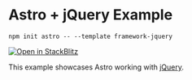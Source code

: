 # Astro + jQuery Example

```
npm init astro -- --template framework-jquery
```

[![Open in StackBlitz](https://developer.stackblitz.com/img/open_in_stackblitz.svg)](https://stackblitz.com/github/withastro/astro/tree/latest/examples/framework-jquery)

This example showcases Astro working with [jQuery](https://jquery.com/).


